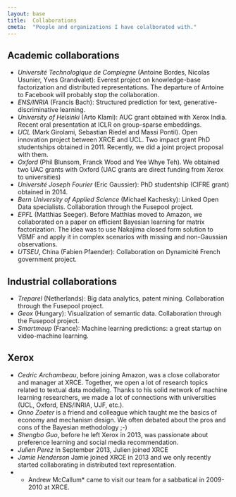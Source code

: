 ```yaml
---
layout: base
title:  Collaborations
cmeta:  "People and organizations I have colalborated with."
---
```



## Academic collaborations

* *Université Technologique de Compiegne* (Antoine Bordes, Nicolas Usunier, Yves Grandvalet): Everest project on knowledge-base factorization and distributed representations. The departure of Antoine to Facebook will probably stop the collaboration.
* *ENS/INRIA* (Francis Bach): Structured prediction for text, generative-discriminative learning.
* *University of Helsinki* (Arto Klami): AUC grant obtained with Xerox India. Recent oral presentation at ICLR on group-sparse embeddings.
* *UCL* (Mark Girolami, Sebastian Riedel and Massi Pontil). Open innovation project between XRCE and UCL. Two impact grant PhD studentships obtained in 2011. Recently, we did a joint project proposal with them.
* *Oxford* (Phil Blunsom, Franck Wood and Yee Whye Teh). We obtained two UAC grants with Oxford (UAC grants are direct funding from Xerox to universities) 
* *Université Joseph Fourier* (Eric Gaussier): PhD studentship (CIFRE grant) obtained in 2014.
* *Bern University of Applied Science* (Michael Kachesky): Linked Open Data specialists. Collaboration through the Fusepool project.
* *EPFL* (Matthias Seeger). Before Matthias moved to Amazon, we collaborated on a paper on efficient Bayesian learning for matrix factorization. The idea was to use Nakajima closed form solution to VBMF and apply it in complex scenarios with missing and non-Gaussian observations.
* *UTSEU*, China (Fabien Pfaender): Collaboration on Dynamicité French government project.

## Industrial collaborations
* *Treparel* (Netherlands): Big data analytics, patent mining. Collaboration through the Fusepool project.
* *Geox* (Hungary): Visualization of semantic data. Collaboration through the Fusepool project.
* *Smartmeup* (France): Machine learning predictions: a great startup on video-machine learning.

## Xerox
* *Cedric Archambeau*, before joining Amazon, was a close collaborator and manager at XRCE. Together, we open a lot of research topics related to textual data modeling. Thanks to his solid network of machine learning researchers, we made a lot of connections with universities (UCL, Oxford, ENS/INRIA, UJF, etc.).
* *Onno Zoeter* is a friend and colleague which taught me the basics of economy and mechanism design. We often debated about the pros and cons of the Bayesian methodology ;-)
* *Shengbo Guo*, before he left Xerox in 2013, was passionate about preference learning and social media recommendation.
* *Julien Perez* In September 2013, Julien joined XRCE
* *Jamie Henderson* Jamie joined XRCE in 2013 and we only recently started collaborating in distributed text representation. 
* * Andrew McCallum* came to visit our team for a sabbatical in 2009-2010 at XRCE.
